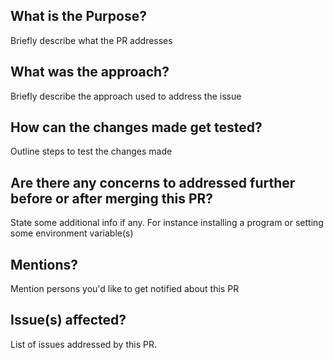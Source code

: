 ## What is the Purpose?
Briefly describe what the PR addresses

## What was the approach?
Briefly describe the approach used to address the issue

## How can the changes made get tested?
Outline steps to test the changes made

## Are there any concerns to addressed further before or after merging this PR?
State some additional info if any. For instance installing a program or setting some environment variable(s)

## Mentions?
Mention persons you'd like to get notified about this PR

## Issue(s) affected?
List of issues addressed by this PR. 
